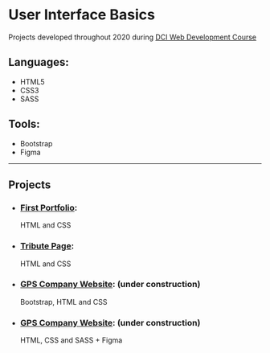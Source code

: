 # User Interface Basics

Projects developed throughout 2020 during [DCI Web Development Course](https://digitalcareerinstitute.org/courses/web-development-course)

## Languages: 

* HTML5
* CSS3
* SASS

## Tools: 
* Bootstrap
* Figma
---

## Projects
* ### [First Portfolio](https://github.com/irinagastmaier/irinagastmaier.github.io): 
  HTML and CSS
* ### [Tribute Page](/tribute-page):  
  HTML and CSS
* ### [GPS Company Website](/bootstrap): (under construction)
  Bootstrap, HTML and CSS
* ### [GPS Company Website](/sass): (under construction)
  HTML, CSS and SASS + Figma